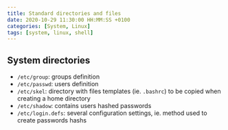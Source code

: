 ```yaml
---
title: Standard directories and files
date: 2020-10-29 11:30:00 HH:MM:SS +0100
categories: [System, Linux]
tags: [system, linux, shell]
---
```


## System directories

* `/etc/group`: groups definition
* `/etc/passwd`: users definition
* `/etc/skel`: directory with files templates (ie. `.bashrc`) to be copied when creating a home directory
* `/etc/shadow`: contains users hashed passwords
* `/etc/login.defs`: several configuration settings, ie. method used to create passwords hashs
